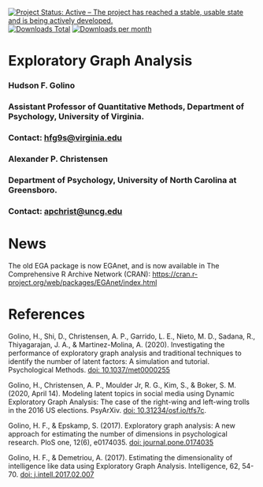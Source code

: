 [![Project Status: Active – The project has reached a stable, usable state and is being actively developed.](https://www.repostatus.org/badges/latest/active.svg)](https://www.repostatus.org/#active) [![Downloads Total](https://cranlogs.r-pkg.org/badges/grand-total/EGAnet?color=brightgreen)](https://cran.r-project.org/package=EGAnet) [![Downloads per month](http://cranlogs.r-pkg.org/badges/EGAnet?color=brightgreen)](https://cran.r-project.org/package=EGAnet) 

Exploratory Graph Analysis
=============
### Hudson F. Golino ###
### Assistant Professor of Quantitative Methods, Department of Psychology, University of Virginia. ###
### Contact: <hfg9s@virginia.edu> ###

### Alexander P. Christensen ###
### Department of Psychology, University of North Carolina at Greensboro. ###
### Contact: <apchrist@uncg.edu> ###


News
============

The old EGA package is now EGAnet, and is now available in The Comprehensive R Archive Network (CRAN): https://cran.r-project.org/web/packages/EGAnet/index.html


References
============

Golino, H., Shi, D., Christensen, A. P., Garrido, L. E., Nieto, M. D., Sadana, R., Thiyagarajan, J. A., & Martinez-Molina, A. (2020). Investigating the performance of exploratory graph analysis and traditional techniques to identify the number of latent factors: A simulation and tutorial. Psychological Methods. [doi: 10.1037/met0000255](https://psycnet.apa.org/doiLanding?doi=10.1037/met0000255)

Golino, H., Christensen, A. P., Moulder Jr, R. G., Kim, S., & Boker, S. M. (2020, April 14). Modeling latent topics in social media using Dynamic Exploratory Graph Analysis: The case of the right-wing and left-wing trolls in the 2016 US elections. PsyArXiv. [doi: 10.31234/osf.io/tfs7c](https://doi.org/10.31234/osf.io/tfs7c).


Golino, H. F., & Epskamp, S. (2017). Exploratory graph analysis: A new approach for estimating the number of dimensions in psychological research. PloS one, 12(6), e0174035. [doi: journal.pone.0174035](https://journals.plos.org/plosone/article?id=10.1371/journal.pone.0174035)

Golino, H. F., & Demetriou, A. (2017). Estimating the dimensionality of intelligence like data using Exploratory Graph Analysis. Intelligence, 62, 54-70. [doi: j.intell.2017.02.007](https://www.sciencedirect.com/science/article/pii/S0160289616302240)

